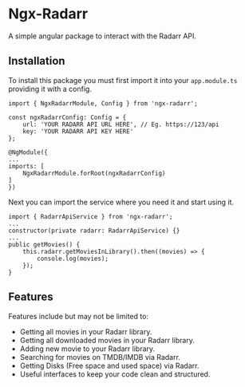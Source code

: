 # Ngx-Radarr

A simple angular package to interact with the Radarr API.

## Installation

To install this package you must first import it into your `app.module.ts` providing it with a config.

    import { NgxRadarrModule, Config } from 'ngx-radarr';

    const ngxRadarrConfig: Config = {
        url: 'YOUR RADARR API URL HERE', // Eg. https://123/api
        key: 'YOUR RADARR API KEY HERE'
    };

    @NgModule({
    ...
    imports: [
        NgxRadarrModule.forRoot(ngxRadarrConfig)
    ]
    })

Next you can import the service where you need it and start using it.

    import { RadarrApiService } from 'ngx-radarr';
    ...
    constructor(private radarr: RadarrApiService) {}
    ...
    public getMovies() {
        this.radarr.getMoviesInLibrary().then((movies) => {
            console.log(movies);
        });
    }

## Features

Features include but may not be limited to:
- Getting all movies in your Radarr library.
- Getting all downloaded movies in your Radarr library.
- Adding new movie to your Radarr library.
- Searching for movies on TMDB/IMDB via Radarr.
- Getting Disks (Free space and used space) via Radarr.
- Useful interfaces to keep your code clean and structured.